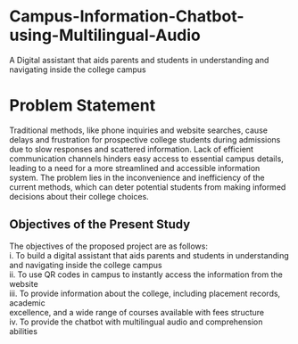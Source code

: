 # Campus-Information-Chatbot-using-Multilingual-Audio
A Digital assistant that aids parents and students in understanding and  navigating inside the college campus 
# Problem Statement 
Traditional methods, like phone inquiries and website searches, cause delays and 
frustration for prospective college students during admissions due to slow responses and 
scattered information. Lack of efficient communication channels hinders easy access to 
essential campus details, leading to a need for a more streamlined and accessible 
information system. The problem lies in the inconvenience and inefficiency of the current 
methods, which can deter potential students from making informed decisions about their 
college choices. 
## Objectives of the Present Study 
The objectives of the proposed project are as follows: <br>
i. To build a digital assistant that aids parents and students in understanding and 
navigating inside the college campus <br>
ii. To use QR codes in campus to instantly access the information from the website <br>
iii. To provide information about the college, including placement records, academic  
excellence, and a wide range of courses available with fees structure <br>
iv. To provide the chatbot with multilingual audio and comprehension abilities 
